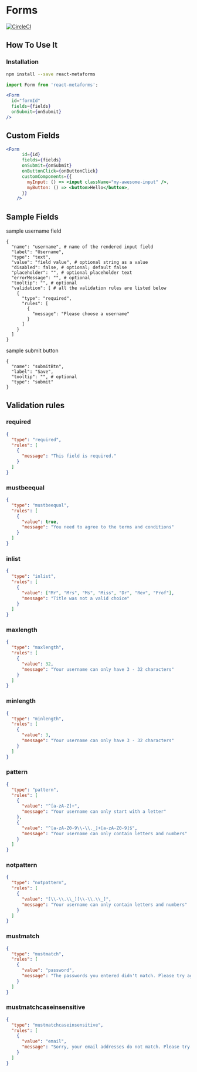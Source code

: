 # Forms

[![CircleCI](https://circleci.com/gh/flsy/react-metaforms/tree/master.svg?style=svg)](https://circleci.com/gh/flsy/react-metaforms/tree/master)

## How To Use It

### Installation

```bash
npm install --save react-metaforms
```

```jsx
import Form from 'react-metaforms';

<Form
  id="formId"
  fields={fields}
  onSubmit={onSubmit}
/>  
```

## Custom Fields
```jsx
<Form
      id={id}
      fields={fields}
      onSubmit={onSubmit}
      onButtonClick={onButtonClick}
      customComponents={{
        myInput: () => <input className="my-awesome-input" />,
        myButton: () => <button>Hello</button>,
      }}
    />
```
## Sample Fields

sample username field 
```
{
  "name": "username", # name of the rendered input field
  "label": "Username",
  "type": "text",
  "value": "field value", # optional string as a value
  "disabled": false, # optional; default false
  "placeholder": "", # optional placeholder text
  "errorMessage": "", # optional
  "tooltip": "", # optional
  "validation": [ # all the validation rules are listed below
    {
      "type": "required",
      "rules": [
        {
          "message": "Please choose a username"
        }
      ]
    }
  ]
}
```
sample submit button
```
{
  "name": "submitBtn",
  "label": "Save",
  "tooltip": "", # optional
  "type": "submit"
}
```

## Validation rules

### required

```json
{
  "type": "required",
  "rules": [
    {
      "message": "This field is required."
    }
  ]
}
```

### mustbeequal
```json
{
  "type": "mustbeequal",
  "rules": [
    {
      "value": true,
      "message": "You need to agree to the terms and conditions"
    }
  ]
}
```

### inlist
```json
{
  "type": "inlist",
  "rules": [
    {
      "value": ["Mr", "Mrs", "Ms", "Miss", "Dr", "Rev", "Prof"],
      "message": "Title was not a valid choice"
    }
  ]
}
```
### maxlength
```json
{
  "type": "maxlength",
  "rules": [
    {
      "value": 32,
      "message": "Your username can only have 3 - 32 characters"
    }
  ]
}
```

### minlength
```json
{
  "type": "minlength",
  "rules": [
    {
      "value": 3,
      "message": "Your username can only have 3 - 32 characters"
    }
  ]
}
```
### pattern
```json
{
  "type": "pattern",
  "rules": [
    {
      "value": "^[a-zA-Z]+",
      "message": "Your username can only start with a letter"
    },
    {
      "value": "^[a-zA-Z0-9\\-\\._]+[a-zA-Z0-9]$",
      "message": "Your username can only contain letters and numbers"
    }
  ]
}
```
### notpattern
```json
{
  "type": "notpattern",
  "rules": [
    {
      "value": "[\\-\\.\\_][\\-\\.\\_]",
      "message": "Your username can only contain letters and numbers"
    }
  ]
}
```

### mustmatch
```json
{
  "type": "mustmatch",
  "rules": [
    {
      "value": "password",
      "message": "The passwords you entered didn't match. Please try again"
    }
  ]
}
```
### mustmatchcaseinsensitive
```json
{
  "type": "mustmatchcaseinsensitive",
  "rules": [
    {
      "value": "email",
      "message": "Sorry, your email addresses do not match. Please try again"
    }
  ]
}
```
